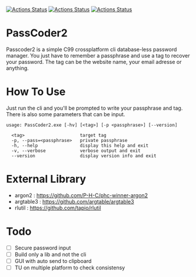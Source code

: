 </br>

[![Actions Status](https://github.com/Coldragon/PassCoder2/workflows/Build/badge.svg)](https://github.com/Coldragon/PassCoder2/actions) [![Actions Status](https://img.shields.io/github/v/release/coldragon/PassCoder2.svg)](https://github.com/Coldragon/PassCoder2/releases) [![Actions Status](https://img.shields.io/badge/license-MIT-brightgreen.svg)](./LICENSE.md)

# PassCoder2
Passcoder2 is a simple C99 crossplatform cli database-less password manager. You just have to remember a passphrase and use a tag to recover your password. The tag can be the website name, your email adresse or anything.

# How To Use 
Just run the cli and you'll be prompted to write your passphrase and tag.
There is also some parameters that can be input.
```
usage: PassCoder2.exe [-hv] [<tag>] [-p <passphrase>] [--version]

  <tag>                     target tag
  -p, --pass=<passphrase>   private passphrase
  -h, --help                display this help and exit
  -v, --verbose             verbose output and exit
  --version                 display version info and exit
```

# External Library
 - argon2 : https://github.com/P-H-C/phc-winner-argon2
 - argtable3 : https://github.com/argtable/argtable3
 - rlutil : https://github.com/tapio/rlutil
 
# Todo 
- [ ] Secure password input
- [ ] Build only a lib and not the cli
- [ ] GUI with auto send to clipboard
- [ ] TU on multiple platform to check consistensy
